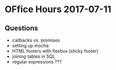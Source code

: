# OFfice Hours 2017-07-11


## Questions

- callbacks vs. promises
- setting up mocha
- HTML footers with flexbox (sticky footer)
- joining tables in SQL
- regular expressions ???

